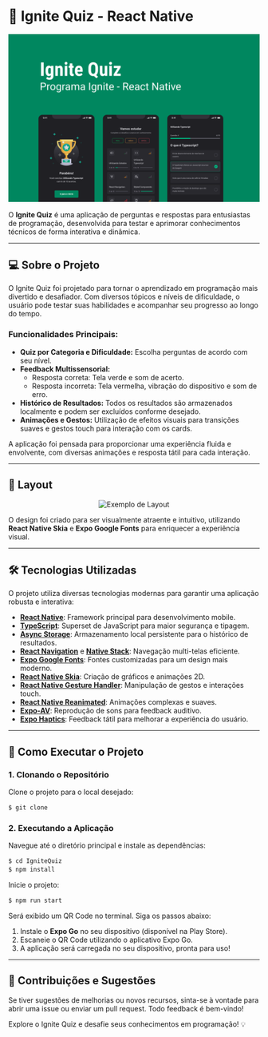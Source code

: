 # 🚀 Ignite Quiz - React Native

<p align="center">
  <img src="./assets/cover.png" alt="Capa do Ignite Quiz" width="600">
</p>

O **Ignite Quiz** é uma aplicação de perguntas e respostas para entusiastas de programação, desenvolvida para testar e aprimorar conhecimentos técnicos de forma interativa e dinâmica.

---

## 💻 Sobre o Projeto

O Ignite Quiz foi projetado para tornar o aprendizado em programação mais divertido e desafiador. Com diversos tópicos e níveis de dificuldade, o usuário pode testar suas habilidades e acompanhar seu progresso ao longo do tempo.

### Funcionalidades Principais:

- **Quiz por Categoria e Dificuldade:** Escolha perguntas de acordo com seu nível.
- **Feedback Multissensorial:**
  - Resposta correta: Tela verde e som de acerto.
  - Resposta incorreta: Tela vermelha, vibração do dispositivo e som de erro.
- **Histórico de Resultados:** Todos os resultados são armazenados localmente e podem ser excluídos conforme desejado.
- **Animações e Gestos:** Utilização de efeitos visuais para transições suaves e gestos touch para interação com os cards.

A aplicação foi pensada para proporcionar uma experiência fluida e envolvente, com diversas animações e resposta tátil para cada interação.

---

## 🎨 Layout

<p align="center">
  <img src="./assets/layout_example.png" alt="Exemplo de Layout" width="600">
</p>

O design foi criado para ser visualmente atraente e intuitivo, utilizando **React Native Skia** e **Expo Google Fonts** para enriquecer a experiência visual.

---

## 🛠 Tecnologias Utilizadas

O projeto utiliza diversas tecnologias modernas para garantir uma aplicação robusta e interativa:

- **[React Native](https://reactnative.dev/)**: Framework principal para desenvolvimento mobile.
- **[TypeScript](https://www.typescriptlang.org/)**: Superset de JavaScript para maior segurança e tipagem.
- **[Async Storage](https://reactnative.dev/docs/asyncstorage)**: Armazenamento local persistente para o histórico de resultados.
- **[React Navigation](https://reactnavigation.org/)** e **[Native Stack](https://reactnavigation.org/docs/native-stack-navigator/)**: Navegação multi-telas eficiente.
- **[Expo Google Fonts](https://github.com/expo/google-fonts)**: Fontes customizadas para um design mais moderno.
- **[React Native Skia](https://docs.expo.dev/versions/latest/sdk/skia/)**: Criação de gráficos e animações 2D.
- **[React Native Gesture Handler](https://docs.swmansion.com/react-native-gesture-handler/docs/)**: Manipulação de gestos e interações touch.
- **[React Native Reanimated](https://docs.swmansion.com/react-native-reanimated/)**: Animações complexas e suaves.
- **[Expo-AV](https://docs.expo.dev/versions/latest/sdk/av/)**: Reprodução de sons para feedback auditivo.
- **[Expo Haptics](https://docs.expo.dev/versions/latest/sdk/haptics/)**: Feedback tátil para melhorar a experiência do usuário.

---

## 🚀 Como Executar o Projeto

### 1. Clonando o Repositório

Clone o projeto para o local desejado:

```bash
$ git clone
```

### 2. Executando a Aplicação

Navegue até o diretório principal e instale as dependências:

```bash
$ cd IgniteQuiz
$ npm install
```

Inicie o projeto:

```bash
$ npm run start
```

Será exibido um QR Code no terminal. Siga os passos abaixo:

1. Instale o **Expo Go** no seu dispositivo (disponível na Play Store).
2. Escaneie o QR Code utilizando o aplicativo Expo Go.
3. A aplicação será carregada no seu dispositivo, pronta para uso!

---

## 📢 Contribuições e Sugestões

Se tiver sugestões de melhorias ou novos recursos, sinta-se à vontade para abrir uma issue ou enviar um pull request. Todo feedback é bem-vindo!

Explore o Ignite Quiz e desafie seus conhecimentos em programação! 💡
